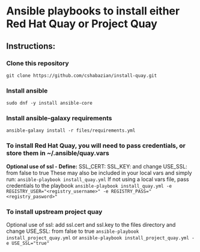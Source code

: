 # Ansible playbooks to install either Red Hat Quay or Project Quay

## Instructions:
### Clone this repository
`git clone https://github.com/cshabazian/install-quay.git`

### Install ansible
`sudo dnf -y install ansible-core`

### Install ansible-galaxy requirements
`ansible-galaxy install -r files/requirements.yml`

### To install Red Hat Quay, you will need to pass credentials, or store them in ~/.ansible/quay.vars
**Optional use of ssl - Define:**
SSL_CERT:
SSL_KEY:
and change USE_SSL: from false to true
These may also be included in your local vars
and simply run:
`ansible-playbook install_quay.yml`
If not using a local vars file, pass credentials to the playbook
`ansible-playbook install_quay.yml -e REGISTRY_USER="<registry_username>" -e REGISTRY_PASS="<registry_pasword>"`

### To install upstream project quay
Optional use of ssl:
add ssl.cert and ssl.key to the files directory and change USE_SSL: from false to true
`ansible-playbook install_project_quay.yml`
or
`ansible-playbook install_project_quay.yml -e USE_SSL="true"`

